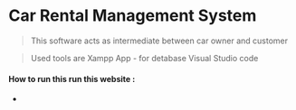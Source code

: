 # Car Rental Management System

> This  software acts as intermediate between car owner and customer

> Used tools are 
> Xampp App - for detabase
> Visual Studio code

#### How to run this run this website :

*
